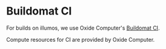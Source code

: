 # Buildomat CI

For builds on illumos, we use Oxide Computer's [Buildomat CI](https://github.com/oxidecomputer/buildomat).

Compute resources for CI are provided by Oxide Computer.

